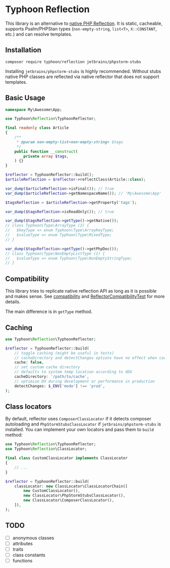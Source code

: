 # Typhoon Reflection

This library is an alternative to [native PHP Reflection](https://www.php.net/manual/en/book.reflection.php).
It is static, cacheable, supports Psalm/PHPStan types (`non-empty-string`, `list<T>`, `X::CONSTANT`, etc.) and can resolve templates.

## Installation

```
composer require typhoon/reflection jetbrains/phpstorm-stubs
```

Installing `jetbrains/phpstorm-stubs` is highly recommended.
Without stubs native PHP classes are reflected via native reflector that does not support templates. 

## Basic Usage

```php
namespace My\Awesome\App;

use Typhoon\Reflection\TyphoonReflector;

final readonly class Article
{
    /**
     * @param non-empty-list<non-empty-string> $tags
     */
    public function __construct(
        private array $tags,
    ) {}
}

$reflector = TyphoonReflector::build();
$articleReflection = $reflector->reflectClass(Article::class);

var_dump($articleReflection->isFinal()); // true
var_dump($articleReflection->getNamespaceName()); // 'My\Awesome\App'

$tagsReflection = $articleReflection->getProperty('tags');

var_dump($tagsReflection->isReadOnly()); // true

var_dump($tagsReflection->getType()->getNative());
// class Typhoon\Type\ArrayType (2) {
//   $keyType => enum Typhoon\Type\ArrayKeyType;
//   $valueType => enum Typhoon\Type\MixedType;
// }

var_dump($tagsReflection->getType()->getPhpDoc());
// class Typhoon\Type\NonEmptyListType (1) {
//   $valueType => enum Typhoon\Type\NonEmptyStringType;
// }
```

## Compatibility

This library tries to replicate native reflection API as long as it is possible and makes sense.
See [compatibility](docs/compatibility.md) and [ReflectorCompatibilityTest](tests/ReflectorCompatibilityTest.php) for more details.

The main difference is in `getType` method.

## Caching

```php
use Typhoon\Reflection\TyphoonReflector;

$reflector = TyphoonReflector::build(
    // toggle caching (might be useful in tests)
    // cacheDirectory and detectChanges options have no effect when caching is disabled
    cache: false,
    // set custom cache directory
    // defaults to system temp location according to XDG
    cacheDirectory: '/path/to/cache',
    // optimize DX during development or performance in production
    detectChanges: $_ENV['mode'] !== 'prod',
);
```

## Class locators

By default, reflector uses `ComposerClassLocator` if it detects composer autoloading and `PhpStormStubsClassLocator` if `jetbrains/phpstorm-stubs` is installed.
You can implement your own locators and pass them to `build` method:

```php
use Typhoon\Reflection\TyphoonReflector;
use Typhoon\Reflection\ClassLocator;

final class CustomClassLocator implements ClassLocator
{
    // ...
}

$reflector = TyphoonReflector::build(
    classLocator: new ClassLocator\ClassLocatorChain([
        new CustomClassLocator(),
        new ClassLocator\PhpStormStubsClassLocator(),
        new ClassLocator\ComposerClassLocator(),
    ]),
);
```

## TODO

- [ ] anonymous classes
- [ ] attributes
- [ ] traits
- [ ] class constants
- [ ] functions
